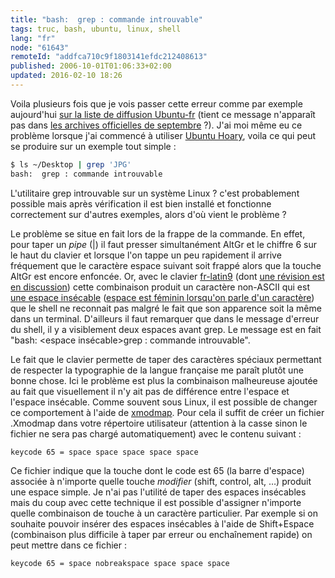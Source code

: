 ```yaml
---
title: "bash:  grep : commande introuvable"
tags: truc, bash, ubuntu, linux, shell
lang: "fr"
node: "61643"
remoteId: "addfca710c9f1803141efdc212408613"
published: 2006-10-01T01:06:33+02:00
updated: 2016-02-10 18:26
---
```

 
Voila plusieurs fois que je vois passer cette erreur comme par exemple
aujourd'hui [sur la liste de diffusion
Ubuntu-fr](http://www.mail-archive.com/ubuntu-fr@lists.ubuntu.com/msg09312.html)
(tient ce message n'apparaît pas dans [les archives officielles de
septembre](https://lists.ubuntu.com/archives/ubuntu-fr/2006-September/thread.html)
?). J'ai moi même eu ce problème lorsque j'ai commencé à utiliser [Ubuntu
Hoary](http://doc.ubuntu-fr.org//hoary), voila ce qui peut se
produire sur un exemple tout simple :

```bash
$ ls ~/Desktop | grep 'JPG'
bash:  grep : commande introuvable
```

 
L'utilitaire grep introuvable sur un système Linux&nbsp;? c'est probablement
possible mais après vérification il est bien installé et fonctionne correctement
sur d'autres exemples, alors d'où vient le problème&nbsp;?

Le problème se situe en fait lors de la frappe de la commande. En effet, pour
taper un *pipe* (|) il faut presser simultanément AltGr et le chiffre 6 sur le
haut du clavier et lorsque l'on tappe un peu rapidement il arrive fréquement que
le caractère espace suivant soit frappé alors que la touche AltGr est encore
enfoncée. Or, avec le clavier
[fr-latin9](https://bugs.freedesktop.org/attachment.cgi?id=6953) (dont [une
révision est en discussion](http://linuxfr.org/2006/09/13/21322.html)) cette
combinaison produit un caractère non-ASCII qui est [une espace
insécable](http://fr.wikipedia.org/wiki/Espace_insécable) ([espace est féminin
lorsqu'on parle d'un caractère](http://www.druide.com/points_de_langue_03.html))
que le shell ne reconnait pas malgré le fait que son apparence soit la même dans
un terminal. D'ailleurs il faut remarquer que dans le message d'erreur du shell,
il y a visiblement deux espaces avant grep. Le message est en fait &quot;bash:
&lt;espace insécable&gt;grep : commande introuvable&quot;.

 
Le fait que le clavier permette de taper des caractères spéciaux permettant de
respecter la typographie de la langue française me paraît plutôt une bonne
chose. Ici le problème est plus la combinaison malheureuse ajoutée au fait que
visuellement il n'y ait pas de différence entre l'espace et l'espace insécable.
Comme souvent sous Linux, il est possible de changer ce comportement à l'aide de
[xmodmap](http://pwet.fr/man/linux/commandes/x2/xmodmap). Pour cela il suffit de
créer un fichier .Xmodmap dans votre répertoire utilisateur (attention à la
casse sinon le fichier ne sera pas chargé automatiquement) avec le contenu
suivant :

``` 
keycode 65 = space space space space space
```
 
Ce fichier indique que la touche dont le code est 65 (la barre d'espace)
associée à n'importe quelle touche *modifier* (shift, control, alt, …) produit
une espace simple. Je n'ai pas l'utilité de taper des espaces insécables mais du
coup avec cette technique il est possible d'assigner n'importe quelle
combinaison de touche à un caractère particulier. Par exemple si on souhaite
pouvoir insérer des espaces insécables à l'aide de Shift+Espace (combinaison
plus difficile à taper par erreur ou enchaînement rapide) on peut mettre dans ce
fichier&nbsp;:

``` 
keycode 65 = space nobreakspace space space space
```
